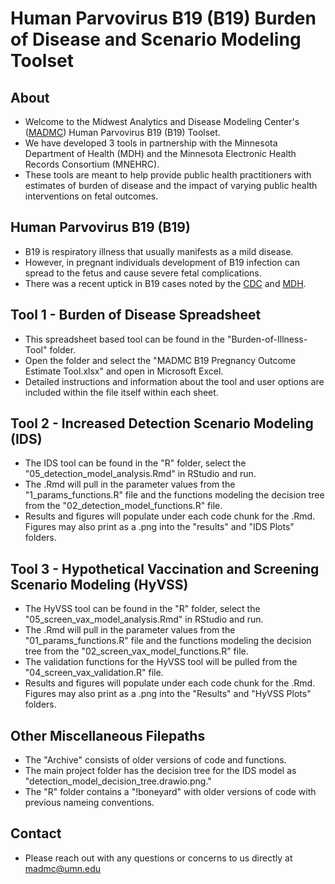 # Human Parvovirus B19 (B19) Burden of Disease and Scenario Modeling Toolset


## About

- Welcome to the Midwest Analytics and Disease Modeling Center's ([MADMC](https://www.sph.umn.edu/research/centers/midwest-analytics-and-disease-modeling/)) Human Parvovirus B19 (B19) Toolset.
- We have developed 3 tools in partnership with the Minnesota Department of Health (MDH) and the Minnesota Electronic Health Records Consortium (MNEHRC).
- These tools are meant to help provide public health practitioners with estimates of burden of disease and the impact of varying public health interventions on fetal outcomes.

## Human Parvovirus B19 (B19)

- B19 is respiratory illness that usually manifests as a mild disease.
- However, in pregnant individuals development of B19 infection can spread to the fetus and cause severe fetal complications. 
- There was a recent uptick in B19 cases noted by the [CDC](https://www.cdc.gov/han/2024/han00514.html) and [MDH](https://www.health.state.mn.us/communities/ep/han/2024/aug16parvo.pdf).


## Tool 1 - Burden of Disease Spreadsheet

- This spreadsheet based tool can be found in the "Burden-of-Illness-Tool" folder.
- Open the folder and select the "MADMC B19 Pregnancy Outcome Estimate Tool.xlsx" and open in Microsoft Excel. 
- Detailed instructions and information about the tool and user options are included within the file itself within each sheet. 


## Tool 2 - Increased Detection Scenario Modeling (IDS)

- The IDS tool can be found in the "R" folder, select the "05_detection_model_analysis.Rmd" in RStudio and run.
- The .Rmd will pull in the parameter values from the "1_params_functions.R" file and the functions modeling the decision tree from the "02_detection_model_functions.R" file.
- Results and figures will populate under each code chunk for the .Rmd. Figures may also print as a .png into the "results" and "IDS Plots" folders. 


## Tool 3 - Hypothetical Vaccination and Screening Scenario Modeling (HyVSS)

- The HyVSS tool can be found in the "R" folder, select the "05_screen_vax_model_analysis.Rmd" in RStudio and run.
- The .Rmd will pull in the parameter values from the "01_params_functions.R" file and the functions modeling the decision tree from the "02_screen_vax_model_functions.R" file.
- The validation functions for the HyVSS tool will be pulled from the "04_screen_vax_validation.R" file.
- Results and figures will populate under each code chunk for the .Rmd. Figures may also print as a .png into the "Results" and "HyVSS Plots" folders. 


## Other Miscellaneous Filepaths

- The "Archive" consists of older versions of code and functions.
- The main project folder has the decision tree for the IDS model as "detection_model_decision_tree.drawio.png."
- The "R" folder contains a "!boneyard" with older versions of code with previous nameing conventions.



## Contact
- Please reach out with any questions or concerns to us directly at madmc@umn.edu








